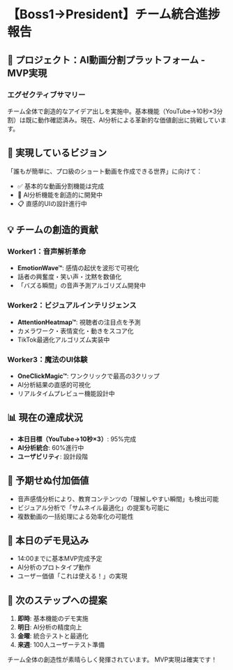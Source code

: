 # 【Boss1→President】チーム統合進捗報告

## 🎯 プロジェクト：AI動画分割プラットフォーム - MVP実現

### エグゼクティブサマリー
チーム全体で創造的なアイデア出しを実施中。基本機能（YouTube→10秒×3分割）は既に動作確認済み。現在、AI分析による革新的な価値創出に挑戦しています。

## 🚀 実現しているビジョン
「誰もが簡単に、プロ級のショート動画を作成できる世界」に向けて：
- ✅ 基本的な動画分割機能は完成
- 🔄 AI分析機能を創造的に開発中
- 📋 直感的UIの設計進行中

## 💡 チームの創造的貢献

### Worker1：音声解析革命
- **EmotionWave™**: 感情の起伏を波形で可視化
- 話者の興奮度・笑い声・沈黙を数値化
- 「バズる瞬間」の音声予測アルゴリズム開発中

### Worker2：ビジュアルインテリジェンス
- **AttentionHeatmap™**: 視聴者の注目点を予測
- カメラワーク・表情変化・動きをスコア化
- TikTok最適化アルゴリズム実装中

### Worker3：魔法のUI体験
- **OneClickMagic™**: ワンクリックで最高の3クリップ
- AI分析結果の直感的可視化
- リアルタイムプレビュー機能設計中

## 📊 現在の達成状況
- **本日目標（YouTube→10秒×3）**: 95%完成
- **AI分析統合**: 60%進行中
- **ユーザビリティ**: 設計段階

## 🔮 予期せぬ付加価値
- 音声感情分析により、教育コンテンツの「理解しやすい瞬間」も検出可能
- ビジュアル分析で「サムネイル最適化」の提案も可能に
- 複数動画の一括処理による効率化の可能性

## 📅 本日のデモ見込み
- 14:00までに基本MVP完成予定
- AI分析のプロトタイプ動作
- ユーザー価値「これは使える！」の実現

## 🚀 次のステップへの提案
1. **即時**: 基本機能のデモ実施
2. **明日**: AI分析の精度向上
3. **金曜**: 統合テストと最適化
4. **来週**: 100人ユーザーテスト準備

チーム全体の創造性が素晴らしく発揮されています。
MVP実現は確実です！